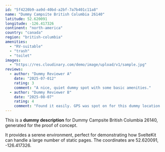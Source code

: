 ```yaml
---
id: "5f4220b9-aa9d-40bd-a2bf-7a7b401c11a8"
name: "Dummy Campsite British Columbia 26140"
latitude: 52.620091
longitude: -126.417326
continent: "north-america"
country: "canada"
region: "british-columbia"
amenities:
  - "RV-suitable"
  - "trash"
  - "toilet"
images:
  - "https://res.cloudinary.com/demo/image/upload/v1/sample.jpg"
reviews:
  - author: "Dummy Reviewer A"
    date: "2025-07-012"
    rating: 3
    comment: "A nice, quiet dummy spot with some basic amenities."
  - author: "Dummy Reviewer B"
    date: "2025-08-07"
    rating: 4
    comment: "Found it easily. GPS was spot on for this dummy location."
---
```


This is a **dummy description** for Dummy Campsite British Columbia 26140, generated for the proof of concept.

It provides a serene environment, perfect for demonstrating how SvelteKit can handle a large number of static pages. The coordinates are 52.620091, -126.417326.
